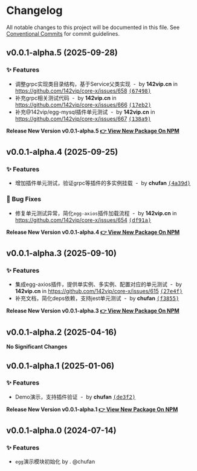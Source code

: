 # Changelog

All notable changes to this project will be documented in this file.
See [Conventional Commits](https://conventionalcommits.org) for commit guidelines.

## v0.0.1-alpha.5 (2025-09-28)

### ✨ Features

- 调整grpc实现类目录结构，基于Service父类实现 &nbsp;-&nbsp; by **142vip.cn** in https://github.com/142vip/core-x/issues/658 [<samp>(67498)</samp>](https://github.com/142vip/core-x/commit/6749870)
- 补充grpc相关测试代码 &nbsp;-&nbsp; by **142vip.cn** in https://github.com/142vip/core-x/issues/666 [<samp>(17eb2)</samp>](https://github.com/142vip/core-x/commit/17eb21b)
- 补充@142vip/egg-mysql插件单元测试 &nbsp;-&nbsp; by **142vip.cn** in https://github.com/142vip/core-x/issues/667 [<samp>(138a9)</samp>](https://github.com/142vip/core-x/commit/138a9a5)

**Release New Version v0.0.1-alpha.5 [👉 View New Package On NPM](https://www.npmjs.com/package/egg-demo)**

## v0.0.1-alpha.4 (2025-09-25)

### ✨ Features

- 增加插件单元测试，验证grpc等插件的多实例挂载 &nbsp;-&nbsp; by **chufan** [<samp>(4a39d)</samp>](https://github.com/142vip/core-x/commit/4a39d92)

### 🐛 Bug Fixes

- 修复单元测试异常，简化`egg-axios`插件加载流程 &nbsp;-&nbsp; by **142vip.cn** in https://github.com/142vip/core-x/issues/654 [<samp>(df91a)</samp>](https://github.com/142vip/core-x/commit/df91aca)

**Release New Version v0.0.1-alpha.4 [👉 View New Package On NPM](https://www.npmjs.com/package/egg-demo)**

## v0.0.1-alpha.3 (2025-09-10)

### ✨ Features

- 集成egg-axios插件，提供单实例、多实例、配置对应的单元测试 &nbsp;-&nbsp; by **142vip.cn** in https://github.com/142vip/core-x/issues/615 [<samp>(27e4f)</samp>](https://github.com/142vip/core-x/commit/27e4ff0)
- 补充文档，简化deps依赖，支持jest单元测试 &nbsp;-&nbsp; by **chufan** [<samp>(f3855)</samp>](https://github.com/142vip/core-x/commit/f3855bd)

**Release New Version v0.0.1-alpha.3 [👉 View New Package On NPM](https://www.npmjs.com/package/egg-demo)**

## v0.0.1-alpha.2 (2025-04-16)

**No Significant Changes**

## v0.0.1-alpha.1 (2025-01-06)

### ✨ Features

- Demo演示，支持插件验证 &nbsp;-&nbsp; by **chufan** [<samp>(de3f2)</samp>](https://github.com/142vip/core-x/commit/de3f236)

**Release New Version v0.0.1-alpha.1 [👉 View New Package On NPM](https://www.npmjs.com/package/egg-demo)**

## v0.0.1-alpha.0 (2024-07-14)

### ✨ Features

* `egg`演示模块初始化 by . @chufan
